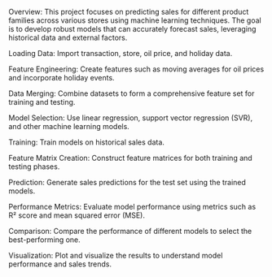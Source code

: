 Overview: This project focuses on predicting sales for different product families across various stores using machine learning techniques. The goal is to develop robust models that can accurately forecast sales, leveraging historical data and external factors.

Loading Data: Import transaction, store, oil price, and holiday data.

Feature Engineering: Create features such as moving averages for oil prices and incorporate holiday events.

Data Merging: Combine datasets to form a comprehensive feature set for training and testing.

Model Selection: Use linear regression, support vector regression (SVR), and other machine learning models.

Training: Train models on historical sales data.

Feature Matrix Creation: Construct feature matrices for both training and testing phases.

Prediction: Generate sales predictions for the test set using the trained models.

Performance Metrics: Evaluate model performance using metrics such as R² score and mean squared error (MSE).

Comparison: Compare the performance of different models to select the best-performing one.

Visualization: Plot and visualize the results to understand model performance and sales trends.
